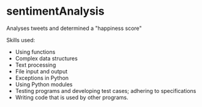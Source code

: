 # sentimentAnalysis
Analyses tweets and determined a "happiness score"

Skills used:

- Using functions
- Complex data structures
- Text processing
- File input and output
- Exceptions in Python
- Using Python modules
- Testing programs and developing test cases; adhering to specifications
- Writing code that is used by other programs.
